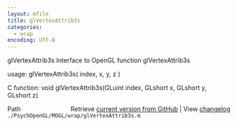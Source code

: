 ```yaml
---
layout: mfile
title: glVertexAttrib3s
categories:
  - wrap
encoding: UTF-8
---
```


glVertexAttrib3s  Interface to OpenGL function glVertexAttrib3s

usage:  glVertexAttrib3s( index, x, y, z )

C function:  void glVertexAttrib3s(GLuint index, GLshort x, GLshort y, GLshort z)


<div class="code_header" style="text-align:right;">
  <span style="float:left;">Path&nbsp;&nbsp;</span> <span class="counter">Retrieve <a href=
  "https://raw.github.com/Psychtoolbox-3/Psychtoolbox-3/beta/./PsychOpenGL/MOGL/wrap/glVertexAttrib3s.m">current version from GitHub</a> | View <a href=
  "https://github.com/Psychtoolbox-3/Psychtoolbox-3/commits/beta/./PsychOpenGL/MOGL/wrap/glVertexAttrib3s.m">changelog</a></span>
</div>
<div class="code">
  <code>./PsychOpenGL/MOGL/wrap/glVertexAttrib3s.m</code>
</div>
